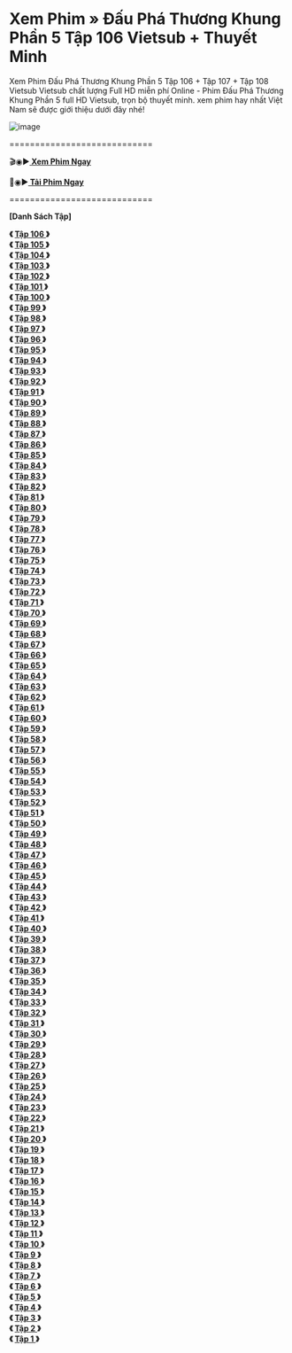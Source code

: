 # Xem Phim » Đấu Phá Thương Khung Phần 5 Tập 106 Vietsub + Thuyết Minh
Xem Phim Đấu Phá Thương Khung Phần 5 Tập 106 + Tập 107 + Tập 108 Vietsub Vietsub chất lượng Full HD miễn phí Online - Phim Đấu Phá Thương Khung Phần 5 full HD Vietsub, trọn bộ thuyết minh. xem phim hay nhất Việt Nam sẽ được giới thiệu dưới đây nhé!

![image](https://github.com/user-attachments/assets/93b536ba-bf8f-453c-96a5-196ff9f31f2e)

============================

🎬◉▶️<b><a href="https://hhchina.app/thong-tin-phim/dau-pha-thuong-khung-phan-5-gia-nam-hoc-vien.html" style=""> Xem Phim Ngay</a></b>

📁◉▶️<b><a href="https://hhchina.app/thong-tin-phim/dau-pha-thuong-khung-phan-5-gia-nam-hoc-vien.html"> Tải Phim Ngay</a></b>

============================

<b>[Danh Sách Tập]<b>

《 <b><a href="https://hhchina.app/thong-tin-phim/dau-pha-thuong-khung-phan-5-gia-nam-hoc-vien.html" style=""> Tập 	106	</a></b>》	</br>
《 <b><a href="https://hhchina.app/thong-tin-phim/dau-pha-thuong-khung-phan-5-gia-nam-hoc-vien.html" style=""> Tập 	105	</a></b>》	</br>
《 <b><a href="https://hhchina.app/thong-tin-phim/dau-pha-thuong-khung-phan-5-gia-nam-hoc-vien.html" style=""> Tập 	104	</a></b>》	</br>
《 <b><a href="https://hhchina.app/thong-tin-phim/dau-pha-thuong-khung-phan-5-gia-nam-hoc-vien.html" style=""> Tập 	103	</a></b>》	</br>
《 <b><a href="https://hhchina.app/thong-tin-phim/dau-pha-thuong-khung-phan-5-gia-nam-hoc-vien.html" style=""> Tập 	102	</a></b>》	</br>
《 <b><a href="https://hhchina.app/thong-tin-phim/dau-pha-thuong-khung-phan-5-gia-nam-hoc-vien.html" style=""> Tập 	101	</a></b>》	</br>
《 <b><a href="https://hhchina.app/thong-tin-phim/dau-pha-thuong-khung-phan-5-gia-nam-hoc-vien.html" style=""> Tập 	100	</a></b>》	</br>
《 <b><a href="https://hhchina.app/thong-tin-phim/dau-pha-thuong-khung-phan-5-gia-nam-hoc-vien.html" style=""> Tập 	99	</a></b>》	</br>
《 <b><a href="https://hhchina.app/thong-tin-phim/dau-pha-thuong-khung-phan-5-gia-nam-hoc-vien.html" style=""> Tập 	98	</a></b>》	</br>
《 <b><a href="https://hhchina.app/thong-tin-phim/dau-pha-thuong-khung-phan-5-gia-nam-hoc-vien.html" style=""> Tập 	97	</a></b>》	</br>
《 <b><a href="https://hhchina.app/thong-tin-phim/dau-pha-thuong-khung-phan-5-gia-nam-hoc-vien.html" style=""> Tập 	96	</a></b>》	</br>
《 <b><a href="https://hhchina.app/thong-tin-phim/dau-pha-thuong-khung-phan-5-gia-nam-hoc-vien.html" style=""> Tập 	95	</a></b>》	</br>
《 <b><a href="https://hhchina.app/thong-tin-phim/dau-pha-thuong-khung-phan-5-gia-nam-hoc-vien.html" style=""> Tập 	94	</a></b>》	</br>
《 <b><a href="https://hhchina.app/thong-tin-phim/dau-pha-thuong-khung-phan-5-gia-nam-hoc-vien.html" style=""> Tập 	93	</a></b>》	</br>
《 <b><a href="https://hhchina.app/thong-tin-phim/dau-pha-thuong-khung-phan-5-gia-nam-hoc-vien.html" style=""> Tập 	92	</a></b>》	</br>
《 <b><a href="https://hhchina.app/thong-tin-phim/dau-pha-thuong-khung-phan-5-gia-nam-hoc-vien.html" style=""> Tập 	91	</a></b>》	</br>
《 <b><a href="https://hhchina.app/thong-tin-phim/dau-pha-thuong-khung-phan-5-gia-nam-hoc-vien.html" style=""> Tập 	90	</a></b>》	</br>
《 <b><a href="https://hhchina.app/thong-tin-phim/dau-pha-thuong-khung-phan-5-gia-nam-hoc-vien.html" style=""> Tập 	89	</a></b>》	</br>
《 <b><a href="https://hhchina.app/thong-tin-phim/dau-pha-thuong-khung-phan-5-gia-nam-hoc-vien.html" style=""> Tập 	88	</a></b>》	</br>
《 <b><a href="https://hhchina.app/thong-tin-phim/dau-pha-thuong-khung-phan-5-gia-nam-hoc-vien.html" style=""> Tập 	87	</a></b>》	</br>
《 <b><a href="https://hhchina.app/thong-tin-phim/dau-pha-thuong-khung-phan-5-gia-nam-hoc-vien.html" style=""> Tập 	86	</a></b>》	</br>
《 <b><a href="https://hhchina.app/thong-tin-phim/dau-pha-thuong-khung-phan-5-gia-nam-hoc-vien.html" style=""> Tập 	85	</a></b>》	</br>
《 <b><a href="https://hhchina.app/thong-tin-phim/dau-pha-thuong-khung-phan-5-gia-nam-hoc-vien.html" style=""> Tập 	84	</a></b>》	</br>
《 <b><a href="https://hhchina.app/thong-tin-phim/dau-pha-thuong-khung-phan-5-gia-nam-hoc-vien.html" style=""> Tập 	83	</a></b>》	</br>
《 <b><a href="https://hhchina.app/thong-tin-phim/dau-pha-thuong-khung-phan-5-gia-nam-hoc-vien.html" style=""> Tập 	82	</a></b>》	</br>
《 <b><a href="https://hhchina.app/thong-tin-phim/dau-pha-thuong-khung-phan-5-gia-nam-hoc-vien.html" style=""> Tập 	81	</a></b>》	</br>
《 <b><a href="https://hhchina.app/thong-tin-phim/dau-pha-thuong-khung-phan-5-gia-nam-hoc-vien.html" style=""> Tập 	80	</a></b>》	</br>
《 <b><a href="https://hhchina.app/thong-tin-phim/dau-pha-thuong-khung-phan-5-gia-nam-hoc-vien.html" style=""> Tập 	79	</a></b>》	</br>
《 <b><a href="https://hhchina.app/thong-tin-phim/dau-pha-thuong-khung-phan-5-gia-nam-hoc-vien.html" style=""> Tập 	78	</a></b>》	</br>
《 <b><a href="https://hhchina.app/thong-tin-phim/dau-pha-thuong-khung-phan-5-gia-nam-hoc-vien.html" style=""> Tập 	77	</a></b>》	</br>
《 <b><a href="https://hhchina.app/thong-tin-phim/dau-pha-thuong-khung-phan-5-gia-nam-hoc-vien.html" style=""> Tập 	76	</a></b>》	</br>
《 <b><a href="https://hhchina.app/thong-tin-phim/dau-pha-thuong-khung-phan-5-gia-nam-hoc-vien.html" style=""> Tập 	75	</a></b>》	</br>
《 <b><a href="https://hhchina.app/thong-tin-phim/dau-pha-thuong-khung-phan-5-gia-nam-hoc-vien.html" style=""> Tập 	74	</a></b>》	</br>
《 <b><a href="https://hhchina.app/thong-tin-phim/dau-pha-thuong-khung-phan-5-gia-nam-hoc-vien.html" style=""> Tập 	73	</a></b>》	</br>
《 <b><a href="https://hhchina.app/thong-tin-phim/dau-pha-thuong-khung-phan-5-gia-nam-hoc-vien.html" style=""> Tập 	72	</a></b>》	</br>
《 <b><a href="https://hhchina.app/thong-tin-phim/dau-pha-thuong-khung-phan-5-gia-nam-hoc-vien.html" style=""> Tập 	71	</a></b>》	</br>
《 <b><a href="https://hhchina.app/thong-tin-phim/dau-pha-thuong-khung-phan-5-gia-nam-hoc-vien.html" style=""> Tập 	70	</a></b>》	</br>
《 <b><a href="https://hhchina.app/thong-tin-phim/dau-pha-thuong-khung-phan-5-gia-nam-hoc-vien.html" style=""> Tập 	69	</a></b>》	</br>
《 <b><a href="https://hhchina.app/thong-tin-phim/dau-pha-thuong-khung-phan-5-gia-nam-hoc-vien.html" style=""> Tập 	68	</a></b>》	</br>
《 <b><a href="https://hhchina.app/thong-tin-phim/dau-pha-thuong-khung-phan-5-gia-nam-hoc-vien.html" style=""> Tập 	67	</a></b>》	</br>
《 <b><a href="https://hhchina.app/thong-tin-phim/dau-pha-thuong-khung-phan-5-gia-nam-hoc-vien.html" style=""> Tập 	66	</a></b>》	</br>
《 <b><a href="https://hhchina.app/thong-tin-phim/dau-pha-thuong-khung-phan-5-gia-nam-hoc-vien.html" style=""> Tập 	65	</a></b>》	</br>
《 <b><a href="https://hhchina.app/thong-tin-phim/dau-pha-thuong-khung-phan-5-gia-nam-hoc-vien.html" style=""> Tập 	64	</a></b>》	</br>
《 <b><a href="https://hhchina.app/thong-tin-phim/dau-pha-thuong-khung-phan-5-gia-nam-hoc-vien.html" style=""> Tập 	63	</a></b>》	</br>
《 <b><a href="https://hhchina.app/thong-tin-phim/dau-pha-thuong-khung-phan-5-gia-nam-hoc-vien.html" style=""> Tập 	62	</a></b>》	</br>
《 <b><a href="https://hhchina.app/thong-tin-phim/dau-pha-thuong-khung-phan-5-gia-nam-hoc-vien.html" style=""> Tập 	61	</a></b>》	</br>
《 <b><a href="https://hhchina.app/thong-tin-phim/dau-pha-thuong-khung-phan-5-gia-nam-hoc-vien.html" style=""> Tập 	60	</a></b>》	</br>
《 <b><a href="https://hhchina.app/thong-tin-phim/dau-pha-thuong-khung-phan-5-gia-nam-hoc-vien.html" style=""> Tập 	59	</a></b>》	</br>
《 <b><a href="https://hhchina.app/thong-tin-phim/dau-pha-thuong-khung-phan-5-gia-nam-hoc-vien.html" style=""> Tập 	58	</a></b>》	</br>
《 <b><a href="https://hhchina.app/thong-tin-phim/dau-pha-thuong-khung-phan-5-gia-nam-hoc-vien.html" style=""> Tập 	57	</a></b>》	</br>
《 <b><a href="https://hhchina.app/thong-tin-phim/dau-pha-thuong-khung-phan-5-gia-nam-hoc-vien.html" style=""> Tập 	56	</a></b>》	</br>
《 <b><a href="https://hhchina.app/thong-tin-phim/dau-pha-thuong-khung-phan-5-gia-nam-hoc-vien.html" style=""> Tập 	55	</a></b>》	</br>
《 <b><a href="https://hhchina.app/thong-tin-phim/dau-pha-thuong-khung-phan-5-gia-nam-hoc-vien.html" style=""> Tập 	54	</a></b>》	</br>
《 <b><a href="https://hhchina.app/thong-tin-phim/dau-pha-thuong-khung-phan-5-gia-nam-hoc-vien.html" style=""> Tập 	53	</a></b>》	</br>
《 <b><a href="https://hhchina.app/thong-tin-phim/dau-pha-thuong-khung-phan-5-gia-nam-hoc-vien.html" style=""> Tập 	52	</a></b>》	</br>
《 <b><a href="https://hhchina.app/thong-tin-phim/dau-pha-thuong-khung-phan-5-gia-nam-hoc-vien.html" style=""> Tập 	51	</a></b>》	</br>
《 <b><a href="https://hhchina.app/thong-tin-phim/dau-pha-thuong-khung-phan-5-gia-nam-hoc-vien.html" style=""> Tập 	50	</a></b>》	</br>
《 <b><a href="https://hhchina.app/thong-tin-phim/dau-pha-thuong-khung-phan-5-gia-nam-hoc-vien.html" style=""> Tập 	49	</a></b>》	</br>
《 <b><a href="https://hhchina.app/thong-tin-phim/dau-pha-thuong-khung-phan-5-gia-nam-hoc-vien.html" style=""> Tập 	48	</a></b>》	</br>
《 <b><a href="https://hhchina.app/thong-tin-phim/dau-pha-thuong-khung-phan-5-gia-nam-hoc-vien.html" style=""> Tập 	47	</a></b>》	</br>
《 <b><a href="https://hhchina.app/thong-tin-phim/dau-pha-thuong-khung-phan-5-gia-nam-hoc-vien.html" style=""> Tập 	46	</a></b>》	</br>
《 <b><a href="https://hhchina.app/thong-tin-phim/dau-pha-thuong-khung-phan-5-gia-nam-hoc-vien.html" style=""> Tập 	45	</a></b>》	</br>
《 <b><a href="https://hhchina.app/thong-tin-phim/dau-pha-thuong-khung-phan-5-gia-nam-hoc-vien.html" style=""> Tập 	44	</a></b>》	</br>
《 <b><a href="https://hhchina.app/thong-tin-phim/dau-pha-thuong-khung-phan-5-gia-nam-hoc-vien.html" style=""> Tập 	43	</a></b>》	</br>
《 <b><a href="https://hhchina.app/thong-tin-phim/dau-pha-thuong-khung-phan-5-gia-nam-hoc-vien.html" style=""> Tập 	42	</a></b>》	</br>
《 <b><a href="https://hhchina.app/thong-tin-phim/dau-pha-thuong-khung-phan-5-gia-nam-hoc-vien.html" style=""> Tập 	41	</a></b>》	</br>
《 <b><a href="https://hhchina.app/thong-tin-phim/dau-pha-thuong-khung-phan-5-gia-nam-hoc-vien.html" style=""> Tập 	40	</a></b>》	</br>
《 <b><a href="https://hhchina.app/thong-tin-phim/dau-pha-thuong-khung-phan-5-gia-nam-hoc-vien.html" style=""> Tập 	39	</a></b>》	</br>
《 <b><a href="https://hhchina.app/thong-tin-phim/dau-pha-thuong-khung-phan-5-gia-nam-hoc-vien.html" style=""> Tập 	38	</a></b>》	</br>
《 <b><a href="https://hhchina.app/thong-tin-phim/dau-pha-thuong-khung-phan-5-gia-nam-hoc-vien.html" style=""> Tập 	37	</a></b>》	</br>
《 <b><a href="https://hhchina.app/thong-tin-phim/dau-pha-thuong-khung-phan-5-gia-nam-hoc-vien.html" style=""> Tập 	36	</a></b>》	</br>
《 <b><a href="https://hhchina.app/thong-tin-phim/dau-pha-thuong-khung-phan-5-gia-nam-hoc-vien.html" style=""> Tập 	35	</a></b>》	</br>
《 <b><a href="https://hhchina.app/thong-tin-phim/dau-pha-thuong-khung-phan-5-gia-nam-hoc-vien.html" style=""> Tập 	34	</a></b>》	</br>
《 <b><a href="https://hhchina.app/thong-tin-phim/dau-pha-thuong-khung-phan-5-gia-nam-hoc-vien.html" style=""> Tập 	33	</a></b>》	</br>
《 <b><a href="https://hhchina.app/thong-tin-phim/dau-pha-thuong-khung-phan-5-gia-nam-hoc-vien.html" style=""> Tập 	32	</a></b>》	</br>
《 <b><a href="https://hhchina.app/thong-tin-phim/dau-pha-thuong-khung-phan-5-gia-nam-hoc-vien.html" style=""> Tập 	31	</a></b>》	</br>
《 <b><a href="https://hhchina.app/thong-tin-phim/dau-pha-thuong-khung-phan-5-gia-nam-hoc-vien.html" style=""> Tập 	30	</a></b>》	</br>
《 <b><a href="https://hhchina.app/thong-tin-phim/dau-pha-thuong-khung-phan-5-gia-nam-hoc-vien.html" style=""> Tập 	29	</a></b>》	</br>
《 <b><a href="https://hhchina.app/thong-tin-phim/dau-pha-thuong-khung-phan-5-gia-nam-hoc-vien.html" style=""> Tập 	28	</a></b>》	</br>
《 <b><a href="https://hhchina.app/thong-tin-phim/dau-pha-thuong-khung-phan-5-gia-nam-hoc-vien.html" style=""> Tập 	27	</a></b>》	</br>
《 <b><a href="https://hhchina.app/thong-tin-phim/dau-pha-thuong-khung-phan-5-gia-nam-hoc-vien.html" style=""> Tập 	26	</a></b>》	</br>
《 <b><a href="https://hhchina.app/thong-tin-phim/dau-pha-thuong-khung-phan-5-gia-nam-hoc-vien.html" style=""> Tập 	25	</a></b>》	</br>
《 <b><a href="https://hhchina.app/thong-tin-phim/dau-pha-thuong-khung-phan-5-gia-nam-hoc-vien.html" style=""> Tập 	24	</a></b>》	</br>
《 <b><a href="https://hhchina.app/thong-tin-phim/dau-pha-thuong-khung-phan-5-gia-nam-hoc-vien.html" style=""> Tập 	23	</a></b>》	</br>
《 <b><a href="https://hhchina.app/thong-tin-phim/dau-pha-thuong-khung-phan-5-gia-nam-hoc-vien.html" style=""> Tập 	22	</a></b>》	</br>
《 <b><a href="https://hhchina.app/thong-tin-phim/dau-pha-thuong-khung-phan-5-gia-nam-hoc-vien.html" style=""> Tập 	21	</a></b>》	</br>
《 <b><a href="https://hhchina.app/thong-tin-phim/dau-pha-thuong-khung-phan-5-gia-nam-hoc-vien.html" style=""> Tập 	20	</a></b>》	</br>
《 <b><a href="https://hhchina.app/thong-tin-phim/dau-pha-thuong-khung-phan-5-gia-nam-hoc-vien.html" style=""> Tập 	19	</a></b>》	</br>
《 <b><a href="https://hhchina.app/thong-tin-phim/dau-pha-thuong-khung-phan-5-gia-nam-hoc-vien.html" style=""> Tập 	18	</a></b>》	</br>
《 <b><a href="https://hhchina.app/thong-tin-phim/dau-pha-thuong-khung-phan-5-gia-nam-hoc-vien.html" style=""> Tập 	17	</a></b>》	</br>
《 <b><a href="https://hhchina.app/thong-tin-phim/dau-pha-thuong-khung-phan-5-gia-nam-hoc-vien.html" style=""> Tập 	16	</a></b>》	</br>
《 <b><a href="https://hhchina.app/thong-tin-phim/dau-pha-thuong-khung-phan-5-gia-nam-hoc-vien.html" style=""> Tập 	15	</a></b>》	</br>
《 <b><a href="https://hhchina.app/thong-tin-phim/dau-pha-thuong-khung-phan-5-gia-nam-hoc-vien.html" style=""> Tập 	14	</a></b>》	</br>
《 <b><a href="https://hhchina.app/thong-tin-phim/dau-pha-thuong-khung-phan-5-gia-nam-hoc-vien.html" style=""> Tập 	13	</a></b>》	</br>
《 <b><a href="https://hhchina.app/thong-tin-phim/dau-pha-thuong-khung-phan-5-gia-nam-hoc-vien.html" style=""> Tập 	12	</a></b>》	</br>
《 <b><a href="https://hhchina.app/thong-tin-phim/dau-pha-thuong-khung-phan-5-gia-nam-hoc-vien.html" style=""> Tập 	11	</a></b>》	</br>
《 <b><a href="https://hhchina.app/thong-tin-phim/dau-pha-thuong-khung-phan-5-gia-nam-hoc-vien.html" style=""> Tập 	10	</a></b>》	</br>
《 <b><a href="https://hhchina.app/thong-tin-phim/dau-pha-thuong-khung-phan-5-gia-nam-hoc-vien.html" style=""> Tập 	9	</a></b>》	</br>
《 <b><a href="https://hhchina.app/thong-tin-phim/dau-pha-thuong-khung-phan-5-gia-nam-hoc-vien.html" style=""> Tập 	8	</a></b>》	</br>
《 <b><a href="https://hhchina.app/thong-tin-phim/dau-pha-thuong-khung-phan-5-gia-nam-hoc-vien.html" style=""> Tập 	7	</a></b>》	</br>
《 <b><a href="https://hhchina.app/thong-tin-phim/dau-pha-thuong-khung-phan-5-gia-nam-hoc-vien.html" style=""> Tập 	6	</a></b>》	</br>
《 <b><a href="https://hhchina.app/thong-tin-phim/dau-pha-thuong-khung-phan-5-gia-nam-hoc-vien.html" style=""> Tập 	5	</a></b>》	</br>
《 <b><a href="https://hhchina.app/thong-tin-phim/dau-pha-thuong-khung-phan-5-gia-nam-hoc-vien.html" style=""> Tập 	4	</a></b>》	</br>
《 <b><a href="https://hhchina.app/thong-tin-phim/dau-pha-thuong-khung-phan-5-gia-nam-hoc-vien.html" style=""> Tập 	3	</a></b>》	</br>
《 <b><a href="https://hhchina.app/thong-tin-phim/dau-pha-thuong-khung-phan-5-gia-nam-hoc-vien.html" style=""> Tập 	2	</a></b>》	</br>
《 <b><a href="https://hhchina.app/thong-tin-phim/dau-pha-thuong-khung-phan-5-gia-nam-hoc-vien.html" style=""> Tập 	1	</a></b>》	</br>

